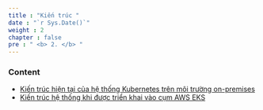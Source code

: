 ```yaml
---
title : "Kiến trúc "
date : "`r Sys.Date()`"
weight : 2
chapter : false
pre : " <b> 2. </b> "
---
```

### Content
  - [Kiến trúc hiện tại của hệ thống Kubernetes trên môi trường on-premises](2.1-on-prem/)
  - [Kiến trúc hệ thống khi được triển khai vào cụm AWS EKS](2.2-cloud/)